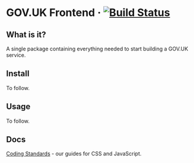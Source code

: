 GOV.UK Frontend ·
[![Build Status](https://travis-ci.org/alphagov/govuk-frontend.svg?branch=master)](https://travis-ci.org/alphagov/govuk-frontend)
=====================

## What is it?

A single package containing everything needed to start building a GOV.UK service.

## Install

To follow.

## Usage

To follow.

## Docs

[Coding Standards](/docs/coding-standards/) - our guides for CSS and JavaScript.
